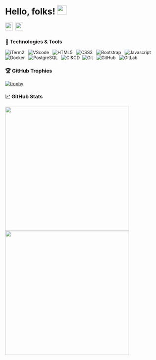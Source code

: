 
# Hello, folks! <img src="https://raw.githubusercontent.com/MartinHeinz/MartinHeinz/master/wave.gif" width="30px">

<a href="mailto:shubham.tiwari@coloredcow.in"><img height="25" width="25" src="https://cdn.jsdelivr.net/npm/simple-icons@v3/icons/gmail.svg"></a>&nbsp;
<a href="https://gitlab.coko.foundation/shubtiwari"><img height="25" width="25" src="https://cdn.jsdelivr.net/npm/simple-icons@v3/icons/gitlab.svg"></a>


### 🔧 Technologies & Tools

![iTerm2](https://img.shields.io/badge/-iTerm2-black?logo=Apple&style=social)&nbsp;&nbsp;
![VScode](https://img.shields.io/badge/-VScode-black?logo=visual-studio-code&style=social)&nbsp;&nbsp;
![HTML5](https://img.shields.io/badge/-HTML5-black?logo=html5&style=social)&nbsp;&nbsp;
![CSS3](https://img.shields.io/badge/-CSS3-black?logo=css3&style=social)&nbsp;&nbsp;
![Bootstrap](https://img.shields.io/badge/-Bootstrap-black?logo=bootstrap&style=social)&nbsp;&nbsp;
![Javascript](https://img.shields.io/badge/-Javascript-black?logo=javascript&style=social&logoColor=yellow)&nbsp;&nbsp;
![Docker](https://img.shields.io/badge/-Docker-black?logo=docker&style=social)&nbsp;&nbsp;
![PostgreSQL](https://img.shields.io/badge/-PostgreSQL-black?logo=postgresql&style=social&logoColor=blue)&nbsp;&nbsp;
![CI&CD](https://img.shields.io/badge/-CI&CD-black?logo=githubactions&style=social&logoColor=black)&nbsp;
![Git](https://img.shields.io/badge/-Git-black?logo=git&style=social)&nbsp;&nbsp;
![GitHub](https://img.shields.io/badge/-GitHub-black?logo=github&style=social)&nbsp;&nbsp;
![GitLab](https://img.shields.io/badge/-GitLab-black?logo=gitlab&style=social)&nbsp;&nbsp;



### 🏆 GitHub Trophies

[![trophy](https://github-profile-trophy.vercel.app/?username=shubtiwari&margin-w=15)](https://github.com/shubtiwari/github-profile-trophy)


### &#x1f4c8; GitHub Stats
<p align = "left">
  <img src = "https://github-readme-stats.vercel.app/api?username=shubtiwari&show_icons=true&theme=vue" width = 400>
  <img src = "https://github-readme-streak-stats.herokuapp.com?user=shubtiwari" width = 400>
</p>



